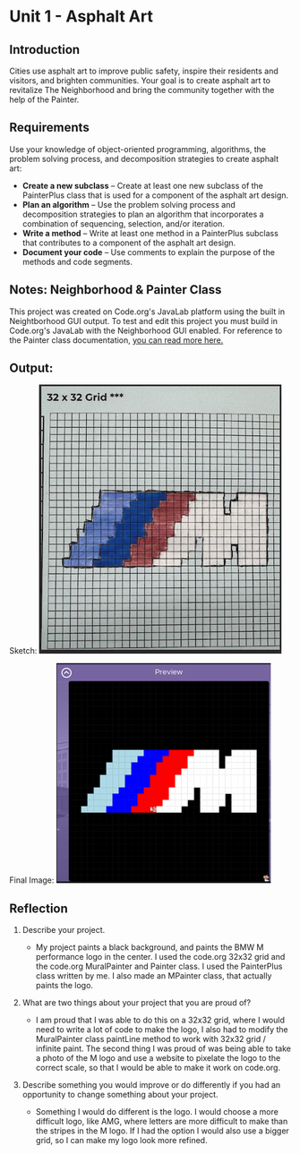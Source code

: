 # Unit 1 - Asphalt Art

## Introduction

Cities use asphalt art to improve public safety, inspire their residents and visitors, and brighten communities. Your goal is to create asphalt art to revitalize The Neighborhood and bring the community together with the help of the Painter.

## Requirements

Use your knowledge of object-oriented programming, algorithms, the problem solving process, and decomposition strategies to create asphalt art:
- **Create a new subclass** – Create at least one new subclass of the PainterPlus class that is used for a component of the asphalt art design.
- **Plan an algorithm** – Use the problem solving process and decomposition strategies to plan an algorithm that incorporates a combination of sequencing, selection, and/or iteration.
- **Write a method** – Write at least one method in a PainterPlus subclass that contributes to a component of the asphalt art design.
- **Document your code** – Use comments to explain the purpose of the methods and code segments.

## Notes: Neighborhood & Painter Class

This project was created on Code.org's JavaLab platform using the built in Neightborhood GUI output. To test and edit this project you must build in Code.org's JavaLab with the Neighborhood GUI enabled. For reference to the Painter class documentation, [you can read more here.](https://studio.code.org/docs/ide/javalab/classes/Painter)

## Output: 
Sketch:
![alt text](Sketch.png)

Final Image:
![alt text](FinalImage.png)

## Reflection

1. Describe your project.

   - My project paints a black background, and paints the BMW M performance logo in the center. I used the code.org 32x32 grid and the code.org MuralPainter and Painter class. I used the PainterPlus class written by me. I also made an MPainter class, that actually paints the logo.

2. What are two things about your project that you are proud of?

   - I am proud that I was able to do this on a 32x32 grid, where I would need to write a lot of code to make the logo, I also had to modify the MuralPainter class paintLine method to work with 32x32 grid / infinite paint. The second thing I was proud of was being able to take a photo of the M logo and use a website to pixelate the logo to the correct scale, so that I would be able to make it work on code.org.

3. Describe something you would improve or do differently if you had an opportunity to change something about your project.

   - Something I would do different is the logo. I would choose a more difficult logo, like AMG, where letters are more difficult to make than the stripes in the M logo. If I had the option I would also use a bigger grid, so I can make my logo look more refined.